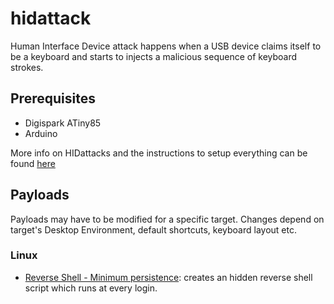 # hidattack
Human Interface Device attack happens when a USB device claims itself to be a keyboard and starts to injects a malicious sequence of keyboard strokes.
## Prerequisites
- Digispark ATiny85
- Arduino

More info on HIDattacks and the instructions to setup everything can be found [here](https://github.com/midist0xf/slides/blob/master/HIDattack.pdf)
## Payloads
Payloads may have to be modified for a specific target. Changes depend on target's Desktop Environment, default shortcuts, keyboard layout etc. 
### Linux 
- [Reverse Shell - Minimum persistence](https://github.com/midist0xf/hidattack/blob/master/revshell/revshell.ino): creates an hidden reverse shell script which runs at every login.

